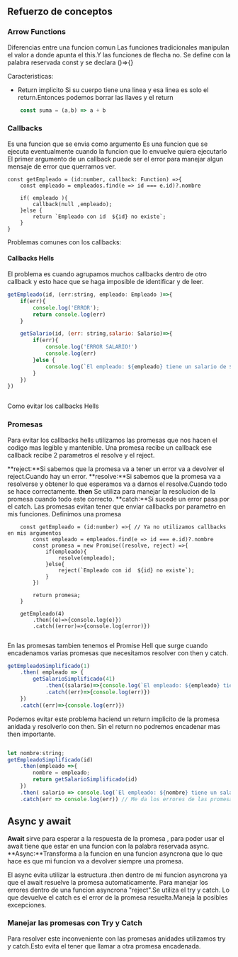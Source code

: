 ## Refuerzo de conceptos 



### Arrow Functions  

Diferencias entre una funcion comun
Las funciones tradicionales manipulan el valor a donde apunta el this.Y las funciones de flecha no.
Se define con la palabra reservada const y se declara ()=>{}


Caracteristicas:

 - Return implicito
    Si su cuerpo tiene una linea y esa linea es solo el return.Entonces podemos borrar las llaves y el return
```js
    const suma = (a,b) => a + b
```

### Callbacks
Es una funcion que se envia como argumento
Es una funcion que se ejecuta eventualmente cuando la funcion que lo envuelve quiera ejecutarlo
El primer argumento de un callback puede ser el error para manejar algun mensaje de error que querramos ver.
```
const getEmpleado = (id:number, callback: Function) =>{
    const empleado = empleados.find(e => id === e.id)?.nombre

    if( empleado ){
        callback(null ,empleado);
    }else {
        return `Empleado con id  ${id} no existe`;
    }
}

```

Problemas comunes con los callbacks:

#### Callbacks Hells

El problema es cuando agrupamos muchos callbacks dentro de otro callback y esto hace que se haga imposible de identificar y de leer.

```js
getEmpleado(id, (err:string, empleado: Empleado )=>{
    if(err){
        console.log('ERROR');
        return console.log(err)
    }

    getSalario(id, (err: string,salario: Salario)=>{
        if(err){
            console.log('ERROR SALARIO!')
            console.log(err)
        }else {
            console.log(`El empleado: ${empleado} tiene un salario de ${salario}`)
        }
    })
})



```

Como evitar los callbacks Hells

### Promesas
Para evitar los callbacks hells utilizamos las promesas que nos hacen el codigo mas legible y mantenible. 
Una promesa recibe un callback ese callback recibe 2 parametros el resolve y el reject.

**reject:**Si sabemos que la promesa va a tener un error va a devolver el reject.Cuando hay un error.
**resolve:**Si sabemos que la promesa va a resolverse y obtener lo que esperamos va a darnos el resolve.Cuando todo se hace correctamente.
**then** Se utiliza para manejar la resolucion de la promesa cuando todo este correcto.
**catch:**Si sucede un error pasa  por el catch.
Las promesas evitan tener que enviar callbacks por parametro en mis funciones.
Definimos una promesa

```
    const getEmpleado = (id:number) =>{ // Ya no utilizamos callbacks en mis argumentos
        const empleado = empleados.find(e => id === e.id)?.nombre
        const promesa = new Promise((resolve, reject) =>{
            if(empleado){
                resolve(empleado);
            }else{
                reject(`Empleado con id  ${id} no existe`);
            }
        })

        return promesa;
    }

    getEmpleado(4)
        .then((e)=>{console.log(e)})
        .catch((error)=>{console.log(error)})


```

En las promesas tambien tenemos el Promise Hell que surge cuando encadenamos varias promesas que necesitamos resolver con then y catch.

```js
getEmpleadoSimplificado(1)
    .then( empleado => {
        getSalarioSimplificado(41)
            .then((salario)=>{console.log(`El empleado: ${empleado} tiene un salario: ${salario}`)})
            .catch((err)=>{console.log(err)})
    })
    .catch((err)=>{console.log(err)})
```


Podemos evitar este problema haciend un return implicito de la promesa anidada y resolverlo con then.
Sin el return no podremos encadenar mas then importante.
```js

let nombre:string;
getEmpleadoSimplificado(id)
    .then(empleado =>{
        nombre = empleado;
        return getSalarioSimplificado(id)
    })    
    .then( salario => console.log(`El empleado: ${nombre} tiene un salario: ${salario}`))
    .catch(err => console.log(err)) // Me da los errores de las promesas que tengan un error

```


## Async y await
**Await** sirve para esperar a la respuesta de la promesa , para poder usar el await tiene que estar en una funcion con la palabra reservada async.
**Async:**Transforma a la funcion en una funcion asyncrona que lo que hace es que mi funcion va a devolver siempre una promesa.

El async evita utilizar la estructura .then dentro de mi funcion asyncrona ya que el await resuelve la promesa automaticamente.
Para manejar los errores dentro de una funcion asyncrona "reject".Se utiliza el try y catch.
Lo que devuelve el catch es el error de la promesa resuelta.Maneja la posibles excepciones.

 
### Manejar las promesas con Try y Catch

Para resolver este inconveniente con las promesas anidades utilizamos try y catch.Esto evita el tener que llamar a otra promesa encadenada.
